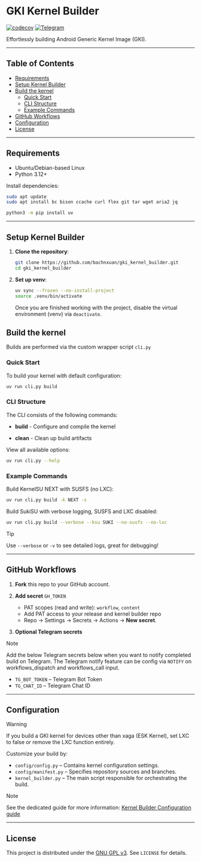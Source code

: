 # GKI Kernel Builder

[![codecov](https://codecov.io/gh/bachnxuan/gki_kernel_builder/graph/badge.svg?token=EYKHK1OOC4)](https://codecov.io/gh/bachnxuan/gki_kernel_builder) [![Telegram](https://img.shields.io/badge/Telegram-2CA5E0?logo=telegram&logoColor=white)](https://t.me/xaga_kernel)

Effortlessly building Android Generic Kernel Image (GKI).

---

## Table of Contents

- [Requirements](#requirements)
- [Setup Kernel Builder](#setup-kernel-builder)
- [Build the kernel](#build-the-kernel)
  - [Quick Start](#quick-start)
  - [CLI Structure](#cli-structure)
  - [Example Commands](#example-commands)
- [GitHub Workflows](#github-workflows)
- [Configuration](#configuration)
- [License](#license)

---

## Requirements

- Ubuntu/Debian-based Linux
- Python 3.12+

Install dependencies:

```bash
sudo apt update
sudo apt install bc bison ccache curl flex git tar wget aria2 jq

python3 -m pip install uv
```

---

## Setup Kernel Builder

1. **Clone the repository**:

   ```bash
   git clone https://github.com/bachnxuan/gki_kernel_builder.git
   cd gki_kernel_builder
   ```

2. **Set up venv**:

   ```bash
   uv sync --frozen --no-install-project
   source .venv/bin/activate
   ```

   Once you are finished working with the project, disable the virtual environment (venv) via `deactivate`.

## Build the kernel

Builds are performed via the custom wrapper script `cli.py`

### Quick Start

To build your kernel with default configuration:

```bash
uv run cli.py build
```

### CLI Structure

The CLI consists of the following commands:

- **build** - Configure and compile the kernel

- **clean** - Clean up build artifacts

View all available options:

```bash
uv run cli.py --help
```

### Example Commands

Build KernelSU NEXT with SUSFS (no LXC):

```bash
uv run cli.py build -k NEXT -s
```

Build SukiSU with verbose logging, SUSFS and LXC disabled:

```bash
uv run cli.py build --verbose --ksu SUKI --no-susfs --no-lxc
```

> [!TIP]
> Use `--verbose` or `-v` to see detailed logs, great for debugging!

---

## GitHub Workflows

1. **Fork** this repo to your GitHub account.

2. **Add secret** `GH_TOKEN`
   - PAT scopes (read and write): `workflow`, `content`
   - Add PAT access to your release and kernel builder repo
   - Repo → Settings → Secrets → Actions → **New secret**.

3. **Optional Telegram secrets**

> [!NOTE]
> Add the below Telegram secrets below when you want to notify completed build on Telegram.
> The Telegram notify feature can be config via `NOTIFY` on workflows_dispatch and workflows_call input.

- `TG_BOT_TOKEN` – Telegram Bot Token
- `TG_CHAT_ID` – Telegram Chat ID

---

## Configuration

> [!WARNING]
> If you build a GKI kernel for devices other than xaga (ESK Kernel), set LXC to false or remove the LXC function entirely.

Customize your build by:

- `config/config.py` – Contains kernel configuration settings.
- `config/manifest.py` – Specifies repository sources and branches.
- `kernel_builder.py` – The main script responsible for orchestrating the build.

> [!NOTE]
> See the dedicated guide for more information: [Kernel Builder Configuration guide](https://github.com/bachnxuan/gki_kernel_builder/tree/master/kernel_builder/config)

---

## License

This project is distributed under the [GNU GPL v3](https://www.gnu.org/licenses/gpl-3.0.en.html). See `LICENSE` for details.
